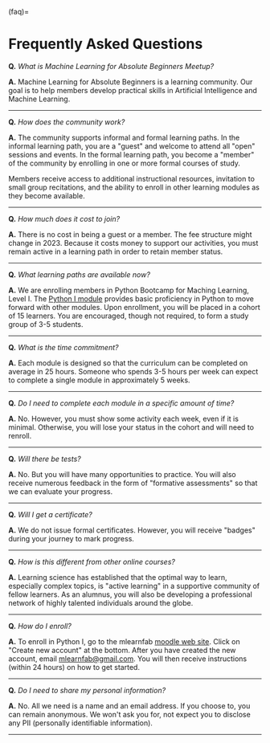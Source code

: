 (faq)=
# Frequently Asked Questions

 


**Q.** *What is Machine Learning for Absolute Beginners Meetup?*

**A.** Machine Learning for Absolute Beginners is a learning community. Our goal is to help members develop practical skills in Artificial Intelligence and Machine Learning. 

 
---

**Q.** *How does the community work?*

**A.** The community supports informal and formal learning paths. In the informal learning path, you are a "guest" and welcome to attend all "open" sessions and events. In the formal learning path, you become a "member" of the community by enrolling in one or more formal courses of study. 

Members receive access to additional instructional resources, invitation to small group recitations, and the ability to enroll in other learning modules as they become available.

 
---


**Q.** *How much does it cost to join?*

**A.** There is no cost in being a guest or a member. The fee structure might change in 2023. Because it costs money to support our activities, you must remain active in a learning path in order to retain member status.

---
 

**Q.** *What learning paths are available now?*

**A.** We are enrolling members in Python Bootcamp for Maching Learning, Level I. The [Python I module](learningpath) provides basic proficiency in Python to move forward with other modules. Upon enrollment, you will be placed in a cohort of 15 learners. You are encouraged, though not required, to form a study group of 3-5 students. 

---

**Q.** *What is the time commitment?*

**A.** Each module is designed so that the curriculum can be completed on average in 25 hours. Someone who spends 3-5 hours per week can expect to complete a single module in approximately 5 weeks.

---

**Q.** *Do I need to complete each module in a specific amount of time?*

**A.** No. However, you must show some activity each week, even if it is minimal. Otherwise, you will lose your status in the cohort and will need to renroll.

---


**Q.** *Will there be tests?*

**A.** No. But you will have many opportunities to practice. You will also receive numerous feedback in the form of "formative assessments" so that we can evaluate your progress.

---

**Q.** *Will I get a certificate?*

**A.** We do not issue formal certificates. However, you will receive "badges" during your journey to mark progress. 

---


**Q.** *How is this different from other online courses?*

**A.** Learning science has established that the optimal way to learn, especially complex topics, is "active learning" in a supportive community of fellow learners. As an alumnus, you will also be developing a professional network of highly talented individuals around the globe. 

---

**Q.** *How do I enroll?*

**A.** To enroll in Python I, go to the mlearnfab [moodle web site](https://mlfab.moodlecloud.com). Click on "Create new account" at the bottom. After you have created the new account, email mlearnfab@gmail.com. You will then receive instructions (within 24 hours) on how to get started.

---

**Q.** *Do I need to share my personal information?*

**A.** No. All we need is a name and an email address. If you choose to, you can remain anonymous. We won't ask you for, not expect you to disclose any PII (personally identifiable information).

---

